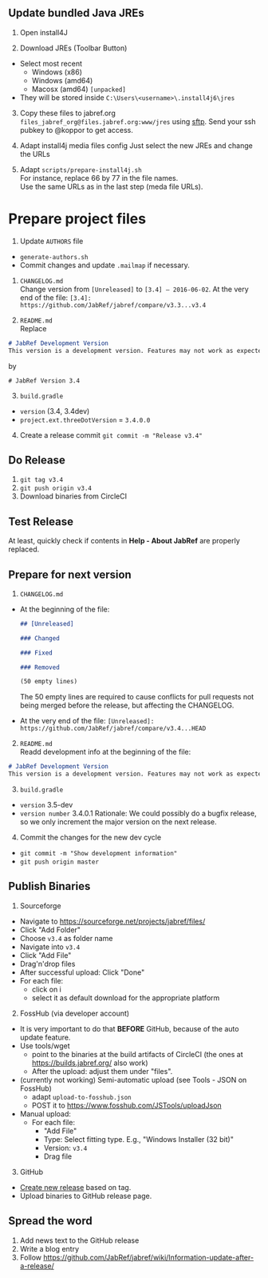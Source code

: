## Update bundled Java JREs

1. Open install4J

2. Download JREs (Toolbar Button)  
  - Select most recent 
    - Windows (x86)
    - Windows (amd64)
    - Macosx (amd64) `[unpacked]`
  - They will be stored inside `C:\Users\<username>\.install4j6\jres`

3. Copy these files to jabref.org `files_jabref_org@files.jabref.org:www/jres` using [sftp](https://en.wikipedia.org/wiki/SSH_File_Transfer_Protocol). Send your ssh pubkey to @koppor to get access.

4. Adapt install4j media files config
  Just select the new JREs and change the URLs

5. Adapt `scripts/prepare-install4j.sh`  
  For instance, replace 66 by 77 in the file names.  
  Use the same URLs as in the last step (meda file URLs).


# Prepare project files

1. Update `AUTHORS` file
  - `generate-authors.sh`
  - Commit changes and update `.mailmap` if necessary.

1. `CHANGELOG.md`  
  Change version from `[Unreleased]` to `[3.4] – 2016-06-02`.
  At the very end of the file:
  `[3.4]: https://github.com/JabRef/jabref/compare/v3.3...v3.4`

2. `README.md`  
  Replace 
  ```md
  # JabRef Development Version
  This version is a development version. Features may not work as expected.
  ```
  by
  ``` 
  # JabRef Version 3.4
  ```

3. `build.gradle`   
  - `version` (3.4, 3.4dev)
  - `project.ext.threeDotVersion` = `3.4.0.0`

4. Create a release commit
  `git commit -m "Release v3.4"`
 
## Do Release
1. `git tag v3.4`
2. `git push origin v3.4`
3. Download binaries from CircleCI

## Test Release
At least, quickly check if contents in __Help - About JabRef__ are properly replaced.

## Prepare for next version
1. `CHANGELOG.md`
  - At the beginning of the file:
    ```md
    ## [Unreleased]

    ### Changed

    ### Fixed

    ### Removed

    (50 empty lines)
    ```

    The 50 empty lines are required to cause conflicts for pull requests not being merged before the release, but affecting the CHANGELOG.

  - At the very end of the file:
    `[Unreleased]: https://github.com/JabRef/jabref/compare/v3.4...HEAD`

2. `README.md`  
  Readd development info at the beginning of the file:
  ```md
  # JabRef Development Version
  This version is a development version. Features may not work as expected.
  ```

3. `build.gradle`
  - `version` 3.5-dev
  - `version number` 3.4.0.1
  Rationale: We could possibly do a bugfix release, so we only increment the major version on the next release.

4. Commit the changes for the new dev cycle  
  - `git commit -m "Show development information"`  
  - `git push origin master`  

## Publish Binaries 
1. Sourceforge
  - Navigate to <https://sourceforge.net/projects/jabref/files/>
  - Click "Add Folder"
  - Choose `v3.4` as folder name
  - Navigate into `v3.4`
  - Click "Add File"
  - Drag'n'drop files
  - After successful upload: Click "Done"
  - For each file:
    - click on i
    - select it as default download for the appropriate platform

2. FossHub (via developer account)
  - It is very important to do that **BEFORE** GitHub, because of the auto update feature.
  - Use tools/wget
    - point to the binaries at the build artifacts of CircleCI (the ones at https://builds.jabref.org/ also work)
    - After the upload: adjust them under "files".
  - (currently not working) Semi-automatic upload (see Tools - JSON on FossHub)
    - adapt `upload-to-fosshub.json`
    - POST it to https://www.fosshub.com/JSTools/uploadJson 
  - Manual upload:
    - For each file:
      - "Add File"
      - Type: Select fitting type. E.g., "Windows Installer (32 bit)"
      - Version: `v3.4`
      - Drag file

3. GitHub  
  - [Create new release](https://github.com/JabRef/jabref/releases) based on tag.
  - Upload binaries to GitHub release page. 

## Spread the word
1. Add news text to the GitHub release
2. Write a blog entry
3. Follow https://github.com/JabRef/jabref/wiki/Information-update-after-a-release/